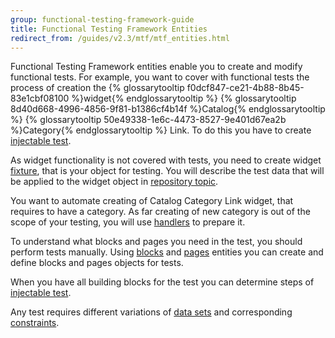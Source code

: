 ```yaml
---
group: functional-testing-framework-guide
title: Functional Testing Framework Entities
redirect_from: /guides/v2.3/mtf/mtf_entities.html
---
```


Functional Testing Framework entities enable you to create and modify functional tests. 
For example, you want to cover with functional tests the process of creation the {% glossarytooltip f0dcf847-ce21-4b88-8b45-83e1cbf08100 %}widget{% endglossarytooltip %} {% glossarytooltip 8d40d668-4996-4856-9f81-b1386cf4b14f %}Catalog{% endglossarytooltip %} {% glossarytooltip 50e49338-1e6c-4473-8527-9e401d67ea2b %}Category{% endglossarytooltip %} Link.
To do this you have to create [injectable test]({{page.baseurl}}/testing/functional-testing-framework/entities/test-case.html).

As widget functionality is not covered with tests, you need to create widget [fixture]({{page.baseurl}}/testing/functional-testing-framework/entities/fixture.html), that is your object for testing. You will describe the test data that will be applied to the widget object in [repository topic]({{page.baseurl}}/testing/functional-testing-framework/entities/fixture-repository.html).

You want to automate creating of Catalog Category Link widget, that requires to have a category. As far creating of new category is out of the scope of your testing, you will use [handlers]({{page.baseurl}}/testing/functional-testing-framework/entities/handler.html) to prepare it.

To understand what blocks and pages you need in the test, you should perform tests manually.
Using [blocks]({{page.baseurl}}/testing/functional-testing-framework/entities/block.html) and [pages]({{page.baseurl}}/testing/functional-testing-framework/entities/page.html) entities you can create and define blocks and pages objects for tests.

When you have all building blocks for the test you can determine steps of [injectable test]({{page.baseurl}}/testing/functional-testing-framework/entities/test-case.html).

Any test requires different variations of [data sets]({{page.baseurl}}/testing/functional-testing-framework/entities/data-set.html) and corresponding [constraints]({{page.baseurl}}/testing/functional-testing-framework/entities/constraint.html).


